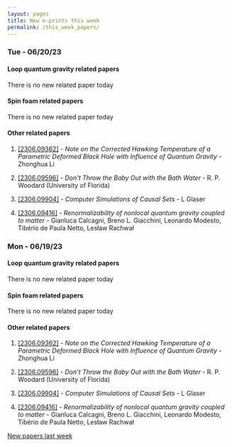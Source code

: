 ```yaml
---
layout: pages
title: New e-prints this week
permalink: /this_week_papers/
---
```




### Tue - 06/20/23

#### Loop quantum gravity related papers

There is no new related paper today 

#### Spin foam related papers

There is no new related paper today 



#### Other related papers

1. [[2306.09362]](https://arxiv.org/abs/2306.09362) - *Note on the Corrected Hawking Temperature of a Parametric Deformed Black  Hole with Influence of Quantum Gravity* - Zhonghua Li

1. [[2306.09596]](https://arxiv.org/abs/2306.09596) - *Don't Throw the Baby Out with the Bath Water* - R. P. Woodard (University of Florida)

1. [[2306.09904]](https://arxiv.org/abs/2306.09904) - *Computer Simulations of Causal Sets* - L Glaser

1. [[2306.09416]](https://arxiv.org/abs/2306.09416) - *Renormalizability of nonlocal quantum gravity coupled to matter* - Gianluca Calcagni, Breno L. Giacchini, Leonardo Modesto, Tibério de Paula Netto, Lesław Rachwał



### Mon - 06/19/23

#### Loop quantum gravity related papers

There is no new related paper today 

#### Spin foam related papers

There is no new related paper today 



#### Other related papers

1. [[2306.09362]](https://arxiv.org/abs/2306.09362) - *Note on the Corrected Hawking Temperature of a Parametric Deformed Black  Hole with Influence of Quantum Gravity* - Zhonghua Li

1. [[2306.09596]](https://arxiv.org/abs/2306.09596) - *Don't Throw the Baby Out with the Bath Water* - R. P. Woodard (University of Florida)

1. [[2306.09904]](https://arxiv.org/abs/2306.09904) - *Computer Simulations of Causal Sets* - L Glaser

1. [[2306.09416]](https://arxiv.org/abs/2306.09416) - *Renormalizability of nonlocal quantum gravity coupled to matter* - Gianluca Calcagni, Breno L. Giacchini, Leonardo Modesto, Tibério de Paula Netto, Lesław Rachwał






[New papers last week]({{site.url}}/archived/weekly/pre-prints/2023/06/19/archived_weekly_papers.html)